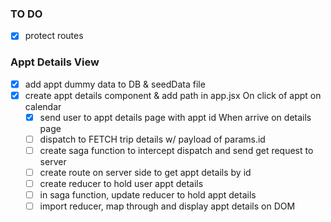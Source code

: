 ### TO DO

- [x] protect routes

### Appt Details View
- [x] add appt dummy data to DB & seedData file
- [x] create appt details component & add path in app.jsx
On click of appt on calendar
  - [x] send user to appt details page with appt id
When arrive on details page
  - [ ] dispatch to FETCH trip details w/ payload of params.id
  - [ ] create saga function to intercept dispatch and send get request to server
  - [ ] create route on server side to get appt details by id
  - [ ] create reducer to hold user appt details
  - [ ] in saga function, update reducer to hold appt details
  - [ ] import reducer, map through and display appt details on DOM
